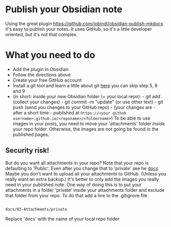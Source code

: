 # Publish your Obsidian note

Using the great plugin https://github.com/jobindj/obsidian-publish-mkdocs it's easy to publish your notes. It uses GitHub, so it's a little developer oriented, but it's not that complex.

# What you need to do
- Add the plugin in Obsidian
- Follow the directions above 
- Create your free GitHub account
- Install a git tool and learn a little about git [here](https://product.hubspot.com/blog/git-and-github-tutorial-for-beginners) you can skip step 5, 8 and 9
- (in short: 
  inside your new Obsidian folder (= your local repo):
	  - git add . (collect your changes)
	  - git commit -m "update" (or use other text)
	  - git push (send you changes to your GitHub repo) 
	  - (your changes are - after a short time - published at `https://<your github username>.github.io/<reponame>/<foldername>`)
To be able to use images in your posts, you need to move your 'attachments' folder _inside_ your repo folder. Otherwise, the images are not going be found in the published pages.

## Security risk!

But do you want all attachments in your repo? Note that your repo is defaulting to 'Public'. Even after you change that to 'private' see he [docs](https://docs.github.com/en/repositories/managing-your-repositorys-settings-and-features/managing-repository-settings/setting-repository-visibility) Maybe you don't want to upload all your attachments to GitHub. (Unless you really want an extra backup.) 
It's better to only add the images you really need in your published note. One way of doing this is to put your attachments in a folder 'private' inside your attachments folder and exclude that folder from your repo. To do that add a line to the .gitignore file 

``` .gitignore file

docs/03-Attachmemts/private

```

Replace 'docs' with the name of your local repo folder
